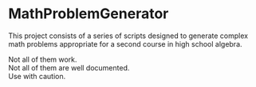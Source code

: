 # MathProblemGenerator

This project consists of a series of scripts designed to generate complex math problems appropriate for a second course in high school algebra.

Not all of them work.  
Not all of them are well documented.  
Use with caution.
